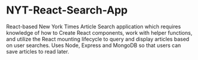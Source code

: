 # NYT-React-Search-App
React-based New York Times Article Search application which requires knowledge of how to Create React components, work with helper functions, and utilize the React mounting lifecycle to query and display articles based on user searches. Uses Node, Express and MongoDB so that users can save articles to read later.
